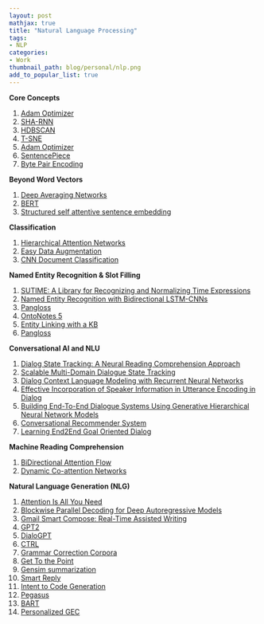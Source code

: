 ```yaml
---
layout: post
mathjax: true
title: "Natural Language Processing"
tags:
- NLP
categories:
- Work
thumbnail_path: blog/personal/nlp.png
add_to_popular_list: true
---
```


**Core Concepts**

1. [Adam Optimizer](https://www.weak-learner.com/blog/2019/11/24/adam-optimizer/)
2. [SHA-RNN](https://www.weak-learner.com/blog/2020/01/06/sha-rnn/)
3. [HDBSCAN](https://www.weak-learner.com/blog/2019/11/09/hdbscan/)
4. [T-SNE](https://www.weak-learner.com/blog/2019/11/09/tsne/)
5. [Adam Optimizer](https://www.weak-learner.com/blog/2019/11/24/adam-optimizer/)
6. [SentencePiece](https://www.weak-learner.com/blog/2020/02/14/sentencepiece/)
7. [Byte Pair Encoding](https://www.weak-learner.com/blog/2020/02/14/byte-pair-encoding/)


**Beyond Word Vectors**

1. [Deep Averaging Networks](https://www.weak-learner.com/blog/2019/07/31/deep-averaging-networks/)
2. [BERT](https://www.weak-learner.com/blog/2019/08/16/bert/)
3. [Structured self attentive sentence embedding](https://www.weak-learner.com/blog/2020/03/30/sentence-embedding/)

**Classification**

1. [Hierarchical Attention Networks](https://www.weak-learner.com/blog/2019/06/23/hierarchical_attention_networks/)
2. [Easy Data Augmentation](https://www.weak-learner.com/blog/2020/02/08/eda/)
3. [CNN Document Classification](https://www.weak-learner.com/blog/2020/03/30/cnn-document-classification/)

**Named Entity Recognition & Slot Filling**

1. [SUTIME: A Library for Recognizing and Normalizing Time Expressions](https://www.weak-learner.com/blog/2019/06/20/SUTime/)
2. [Named Entity Recognition with Bidirectional LSTM-CNNs](https://www.weak-learner.com/blog/2019/11/04/ner-bidirectional-lstm-cnn/)
3. [Pangloss](https://www.weak-learner.com/blog/2020/01/16/pangloss/)
4. [OntoNotes 5](https://www.weak-learner.com/blog/2019/12/27/ontonotes-5/)
5. [Entity Linking with a KB](https://www.weak-learner.com/blog/2019/11/25/entity_linking_with_kb/)
6. [Pangloss](https://www.weak-learner.com/blog/2020/01/16/pangloss/)

**Conversational AI and NLU**

1. [Dialog State Tracking: A Neural Reading Comprehension Approach](https://www.weak-learner.com/blog/2019/08/19/dst-mrc/)
2. [Scalable Multi-Domain Dialogue State Tracking](https://www.weak-learner.com/blog/2019/08/20/scalable-multidomain-dst/)
3. [Dialog Context Language Modeling with Recurrent Neural Networks](https://www.weak-learner.com/blog/2019/11/01/dialog-context-language-modeling/)
4. [Effective Incorporation of Speaker Information in Utterance Encoding in Dialog](https://www.weak-learner.com/blog/2019/11/01/effective-incorporation-of-speaker-information/)
5. [Building End-To-End Dialogue Systems Using Generative Hierarchical Neural Network Models](https://www.weak-learner.com/blog/2019/11/03/generative-hierarchical-neural-network/)
6. [Conversational Recommender System](https://www.weak-learner.com/blog/2020/04/15/conversational-recommender/)
7. [Learning End2End Goal Oriented Dialog](https://www.weak-learner.com/blog/2020/04/15/end-to-end-goal-dialog/)

**Machine Reading Comprehension**

1. [BiDirectional Attention Flow](https://www.weak-learner.com/blog/2019/08/13/bidirectional-attention-flow/)
2. [Dynamic Co-attention Networks](https://www.weak-learner.com/blog/2019/08/13/dynamic-coattention-network/)

**Natural Language Generation (NLG)**

1. [Attention Is All You Need](https://www.weak-learner.com/blog/2019/08/01/attention-is-all-you-need/)
2. [Blockwise Parallel Decoding for Deep Autoregressive Models](https://www.weak-learner.com/blog/2019/08/08/blockwise-parallel-decoding-for-deep-autoregressive-models/)
3. [Gmail Smart Compose: Real-Time Assisted Writing](https://www.weak-learner.com/blog/2019/11/03/gmail-smart-compose/)
4. [GPT2](https://www.weak-learner.com/blog/2020/01/22/gpt2/)
5. [DialoGPT](https://www.weak-learner.com/blog/2020/01/29/dialogpt/)
6. [CTRL](https://www.weak-learner.com/blog/2020/01/27/ctrl/)
7. [Grammar Correction Corpora](https://www.weak-learner.com/blog/2020/03/26/corpora-gec/)
8. [Get To the Point](https://www.weak-learner.com/blog/2020/03/29/get-to-the-point/)
9. [Gensim summarization](https://www.weak-learner.com/blog/2020/03/29/textrank/)
10. [Smart Reply](https://www.weak-learner.com/blog/2020/04/17/smart-reply/)
11. [Intent to Code Generation](https://www.weak-learner.com/blog/2020/04/29/code-generation/)
12. [Pegasus](https://www.weak-learner.com/blog/2020/06/13/pegasus/)
13. [BART](https://www.weak-learner.com/blog/2020/06/13/BART/)
14. [Personalized GEC](https://www.weak-learner.com/blog/2020/06/06/personalized-gec/)
